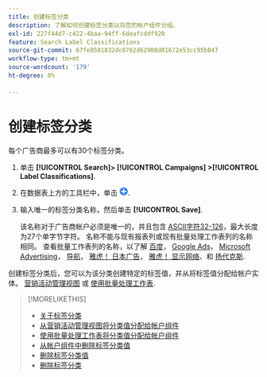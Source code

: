 ```yaml
---
title: 创建标签分类
description: 了解如何创建标签分类以将您的帐户组件分组。
exl-id: 227f44d7-c422-4baa-94ff-6deafcddf920
feature: Search Label Classifications
source-git-commit: 67fe8581832dc0762d62908d01672e53cc95b847
workflow-type: tm+mt
source-wordcount: '179'
ht-degree: 0%

---
```


# 创建标签分类

每个广告商最多可以有30个标签分类。

1. 单击 **[!UICONTROL Search]> [!UICONTROL Campaigns] >[!UICONTROL Label Classifications]**.

1. 在数据表上方的工具栏中，单击 ![创建](/help/search-social-commerce/assets/add.png "创建").

1. 输入唯一的标签分类名称，然后单击 **[!UICONTROL Save]**.

   该名称对于广告商帐户必须是唯一的，并且包含 [ASCII字符32-126](https://www.asciitable.com/)，最大长度为27个单字节字符。 名称不能与现有报表列或现有批量处理工作表列的名称相同。 查看批量工作表列的名称，以了解 [百度](/help/search-social-commerce/campaign-management/bulksheets/bulksheet-data-formats/bulksheet-data-baidu.md)， [Google Ads](/help/search-social-commerce/campaign-management/bulksheets/bulksheet-data-formats/bulksheet-data-google.md)， [Microsoft Advertising](/help/search-social-commerce/campaign-management/bulksheets/bulksheet-data-formats/bulksheet-data-microsoft.md)， [导航](/help/search-social-commerce/campaign-management/bulksheets/bulksheet-data-formats/bulksheet-data-naver.md)， [雅虎！ 日本广告](/help/search-social-commerce/campaign-management/bulksheets/bulksheet-data-formats/bulksheet-data-yahoo-japan.md)， [雅虎！ 显示网络](/help/search-social-commerce/campaign-management/bulksheets/bulksheet-data-formats/bulksheet-data-yahoo-display-network.md)、和 [扬代克斯](/help/search-social-commerce/campaign-management/bulksheets/bulksheet-data-formats/bulksheet-data-yandex.md).

创建标签分类后，您可以为该分类创建特定的标签值，并从将标签值分配给帐户实体。 [营销活动管理视图](classification-values-assign-campaign-management.md) 或 [使用批量处理工作表](classification-values-assign-bulksheets.md).

>[!MORELIKETHIS]
>
>* [关于标签分类](classification-about.md)
>* [从营销活动管理视图将分类值分配给帐户组件](classification-values-assign-campaign-management.md)
>* [使用批量处理工作表将分类值分配给帐户组件](classification-values-assign-bulksheets.md)
>* [从帐户组件中删除标签分类值](classification-values-remove.md)
>* [删除标签分类值](classification-values-delete.md)
>* [删除标签分类](classification-delete.md)
